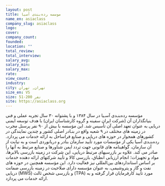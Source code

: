 ```yaml
---
layout: post
title: موسسه رده‌بندی آسیا
name_en: asiaclass
company_slug: asiaclass
logo: 
cover: 
company_count:
founded:
location: ""
total_review: 
total_interview: 
salary_avg: 
salary_min: 
salary_max: 
rate: 
view_count: 
industry: 
city: تهران, تهران
size_en: VS
size: 51-200 نفر
site: https://asiaclass.org
---
```


مؤسسه رده‌بنـدی آسـیا در سال ۱۳۸۴ و با پشتوانه ۳۰ سال تجربه عملی و فنی بنیانگذاران آن (شرکت ایران سفینه و گروه کارشناسان ایران) با هدف توسعه ایمنی دریایی به عنوان تعهد اصلی آن تأسیس شد.
این مؤسسه با بیش از ۹۰ نفر پرسنل مجرب در زمینه­ های مختلف در ۹ شعبه واقع در بنـادر اصلی کشور و چندین نمایندگی در کشورهای همجوار در حوزه­ های دریایی و صنایع فراساحل به ارائه خدمات می­ پردازد.
رده‌بنـدی آسیا یکی از مؤسسات مورد تأیید سازمان بنادر و دریانوردی است و به نیابت از آن سازمان، گواهینامه­ های قانونی جهت تردد ایمن شناورها و صنایع مرتبط به آنها را صادر می­ کند. علاوه بر بازرسی­های مرتبط دریایی، این شرکت در زمینه بازرسی بالابرها،‌ مواد و تجهیزات؛ انجام ارزیابی انطباق، بازرسی کالا و تأیید شرکت­های ارائه­ دهنده خدمات بر اساس استانداردهای بین‌المللی نیز فعالیت دارد.
این مؤسسه همچنین در حوزه ­های نفت و گاز و پتروشیمی، به عنوان مؤسسه دارای صلاحیت در زمینه بازرسی ضمانت دریایی (MWS) و بازرسی شخص ثالث (TPA) مورد تأیید کارفرمایان قرار گرفته و به ارائه خدمات می­ پردازد.

